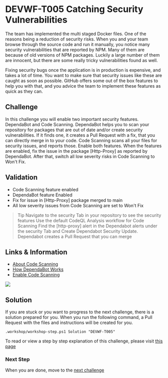 # DEVWF-T005 Catching Security Vulnerabilities
The team has implemented the multi staged Docker files. One of the reasons being a reduction of security risks. When you and your team browse through the source code and run it manually, you notice many security vulnerabilities that are reported by NPM. Many of them are because of old versions of NPM packages. Luckily a large number of them are innocent, but there are some really tricky vulnerabilities found as well.

Fixing security bugs once the application is in production is expensive, and takes a lot of time. You want to make sure that security issues like these are caught as soon as possible. GitHub offers some out of the box features to help you with that, and you advice the team to implement these features as quick as they can.

## Challenge
In this challenge you will enable two important security features. DependaBot and Code Scanning. DependaBot helps you to scan your repository for packages that are out of date and/or create security vulnerabilities. If it finds one, it creates a Pull Request with a fix, that you can directly merge in to your code. Code Scanning scans all your files for security issues, and reports those. Enable both features. When the features are enabled, fix the issue in the package [Http-Proxy] as reported by DependaBot. After that, switch all low severity risks in Code Scanning to Won't Fix.

## Validation
* Code Scanning feature enabled
* DependaBot feature Enabled
* Fix for issue in [Http-Proxy] package merged to main
* All low severity issues from Code Scanning are set to Won't Fix

> Tip
> Navigate to the security Tab in your repository to see the security features
> Use the default CodeQL Analysis workflow for Code Scanning
> Find the [http-proxy] alert in the Dependabot alerts under the security Tab and Create Dependabot Security Update.
> Dependabot creates a Pull Request that you can merge

## Links & Information
* [About Code Scanning](https://docs.github.com/en/free-pro-team@latest/github/finding-security-vulnerabilities-and-errors-in-your-code/about-code-scanning)
* [How DependaBot Works](https://dependabot.com/#how-it-works)
* [Enable Code Scanning](https://docs.github.com/en/free-pro-team@latest/github/finding-security-vulnerabilities-and-errors-in-your-code/enabling-code-scanning-for-a-repository)

![](/assets/2020-09-17-13-13-35.png)

## Solution
If you are stuck or you want to progress to the next challenge, there is a solution prepared for you. When you run the following command, a Pull Request with the files and instructions will be created for you. 

```
.workshop/workshop-step.ps1 Solution "DEVWF-T005"
```

To read or view a step by step explanation of this challenge, please visit [this page]()

### Next Step
When you are done, move to the [next challenge](DEVWF-T006.md)
